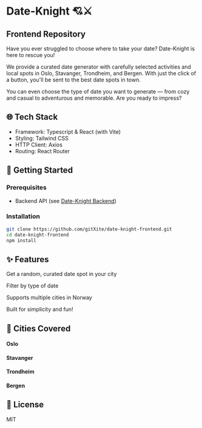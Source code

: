 # Date-Knight 💘⚔️
## Frontend Repository
Have you ever struggled to choose where to take your date? Date-Knight is here to rescue you!

We provide a curated date generator with carefully selected activities and local spots in Oslo, Stavanger, Trondheim, and Bergen.
With just the click of a button, you'll be sent to the best date spots in town.

You can even choose the type of date you want to generate — from cozy and casual to adventurous and memorable.
Are you ready to impress?

## 🌐 Tech Stack
- Framework: Typescript & React (with Vite)
- Styling: Tailwind CSS
- HTTP Client: Axios
- Routing: React Router

## 🚀 Getting Started

### Prerequisites
- Backend API (see [Date-Knight Backend](https://github.com/gitXite/date-knight-backend))

### Installation
```bash
git clone https://github.com/gitXite/date-knight-frontend.git
cd date-knight-frontend
npm install
```

## ✨ Features
Get a random, curated date spot in your city

Filter by type of date

Supports multiple cities in Norway

Built for simplicity and fun!

## 📍 Cities Covered
#### Oslo

#### Stavanger

#### Trondheim

#### Bergen

## 📜 License
MIT
